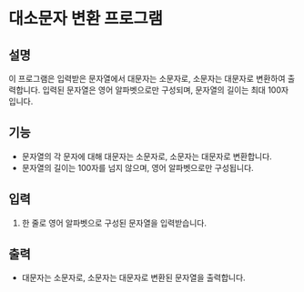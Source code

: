 # 대소문자 변환 프로그램

## 설명
이 프로그램은 입력받은 문자열에서 대문자는 소문자로, 소문자는 대문자로 변환하여 출력합니다. 입력된 문자열은 영어 알파벳으로만 구성되며, 문자열의 길이는 최대 100자입니다.

## 기능
- 문자열의 각 문자에 대해 대문자는 소문자로, 소문자는 대문자로 변환합니다.
- 문자열의 길이는 100자를 넘지 않으며, 영어 알파벳으로만 구성됩니다.

## 입력
1. 한 줄로 영어 알파벳으로 구성된 문자열을 입력받습니다.

## 출력
- 대문자는 소문자로, 소문자는 대문자로 변환된 문자열을 출력합니다.
